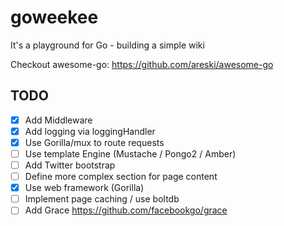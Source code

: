 goweekee
========

It's a playground for Go - building a simple wiki

Checkout awesome-go: https://github.com/areski/awesome-go


TODO
----

- [x] Add Middleware
- [x] Add logging via loggingHandler
- [x] Use Gorilla/mux to route requests
- [ ] Use template Engine (Mustache / Pongo2 / Amber)
- [ ] Add Twitter bootstrap
- [ ] Define more complex section for page content
- [x] Use web framework (Gorilla)
- [ ] Implement page caching / use boltdb
- [ ] Add Grace https://github.com/facebookgo/grace
